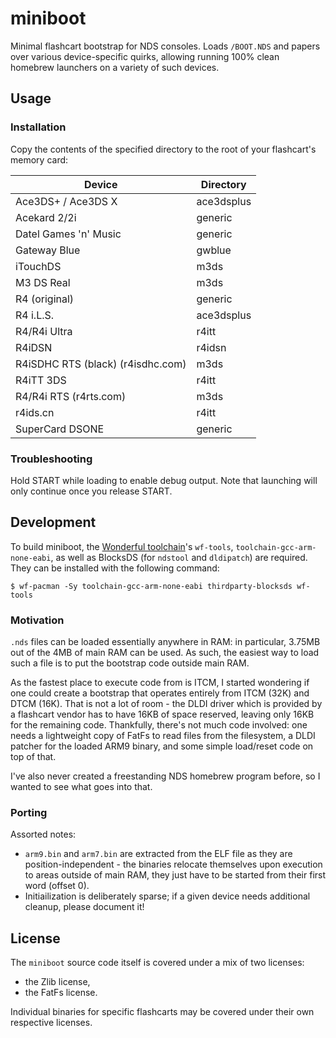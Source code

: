 # miniboot

Minimal flashcart bootstrap for NDS consoles. Loads `/BOOT.NDS` and
papers over various device-specific quirks, allowing running 100%
clean homebrew launchers on a variety of such devices.

## Usage

### Installation

Copy the contents of the specified directory to the root of your
flashcart's memory card:

| Device | Directory |
| ------ | --------- |
| Ace3DS+ / Ace3DS X | ace3dsplus |
| Acekard 2/2i | generic |
| Datel Games 'n' Music | generic |
| Gateway Blue | gwblue |
| iTouchDS | m3ds |
| M3 DS Real | m3ds |
| R4 (original) | generic |
| R4 i.L.S. | ace3dsplus |
| R4/R4i Ultra | r4itt |
| R4iDSN | r4idsn |
| R4iSDHC RTS (black) (r4isdhc.com) | m3ds |
| R4iTT 3DS | r4itt |
| R4/R4i RTS (r4rts.com) | m3ds |
| r4ids.cn | r4itt |
| SuperCard DSONE | generic |

### Troubleshooting

Hold START while loading to enable debug output. Note that launching
will only continue once you release START.

## Development

To build miniboot, the [Wonderful toolchain](https://wonderful.asie.pl/)'s
`wf-tools`, `toolchain-gcc-arm-none-eabi`, as well as BlocksDS (for
`ndstool` and `dldipatch`) are required. They can be installed with the
following command:

    $ wf-pacman -Sy toolchain-gcc-arm-none-eabi thirdparty-blocksds wf-tools

### Motivation

`.nds` files can be loaded essentially anywhere in RAM: in particular,
3.75MB out of the 4MB of main RAM can be used. As such, the easiest
way to load such a file is to put the bootstrap code outside main RAM.

As the fastest place to execute code from is ITCM, I started wondering
if one could create a bootstrap that operates entirely from ITCM (32K)
and DTCM (16K). That is not a lot of room - the DLDI driver which is
provided by a flashcart vendor has to have 16KB of space reserved,
leaving only 16KB for the remaining code. Thankfully, there's not much
code involved: one needs a lightweight copy of FatFs to read files from
the filesystem, a DLDI patcher for the loaded ARM9 binary, and some
simple load/reset code on top of that.

I've also never created a freestanding NDS homebrew program before, so
I wanted to see what goes into that.

### Porting

Assorted notes:

* `arm9.bin` and `arm7.bin` are extracted from the ELF file as they are
  position-independent - the binaries relocate themselves upon execution
  to areas outside of main RAM, they just have to be started from their
  first word (offset 0).
* Initiailization is deliberately sparse; if a given device needs
  additional cleanup, please document it!

## License

The `miniboot` source code itself is covered under a mix of two licenses:

* the Zlib license,
* the FatFs license.

Individual binaries for specific flashcarts may be covered under their own
respective licenses.
